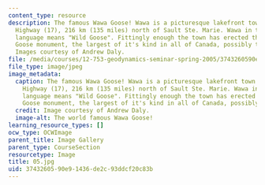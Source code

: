 ```yaml
---
content_type: resource
description: The famous Wawa Goose! Wawa is a picturesque lakefront town on the Trans-Canada
  Highway (17), 216 km (135 miles) north of Sault Ste. Marie. Wawa in the Ojibway
  language means "Wild Goose". Fittingly enough the town has erected this huge Canada
  Goose monument, the largest of it's kind in all of Canada, possibly the world...
  Images courtesy of Andrew Daly.
file: /media/courses/12-753-geodynamics-seminar-spring-2005/3743260590e91436de2c93ddcf20c83b_05.jpg
file_type: image/jpeg
image_metadata:
  caption: The famous Wawa Goose! Wawa is a picturesque lakefront town on the Trans-Canada
    Highway (17), 216 km (135 miles) north of Sault Ste. Marie. Wawa in the Ojibway
    language means "Wild Goose". Fittingly enough the town has erected this huge Canada
    Goose monument, the largest of it's kind in all of Canada, possibly the world...
  credit: Image courtesy of Andrew Daly.
  image-alt: The world famous Wawa Goose!
learning_resource_types: []
ocw_type: OCWImage
parent_title: Image Gallery
parent_type: CourseSection
resourcetype: Image
title: 05.jpg
uid: 37432605-90e9-1436-de2c-93ddcf20c83b
---
```

